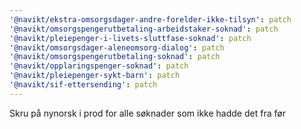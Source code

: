```yaml
---
'@navikt/ekstra-omsorgsdager-andre-forelder-ikke-tilsyn': patch
'@navikt/omsorgspengerutbetaling-arbeidstaker-soknad': patch
'@navikt/pleiepenger-i-livets-sluttfase-soknad': patch
'@navikt/omsorgsdager-aleneomsorg-dialog': patch
'@navikt/omsorgspengerutbetaling-soknad': patch
'@navikt/opplaringspenger-soknad': patch
'@navikt/pleiepenger-sykt-barn': patch
'@navikt/sif-ettersending': patch
---
```


Skru på nynorsk i prod for alle søknader som ikke hadde det fra før
